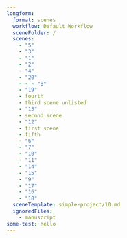 ```yaml
---
longform:
  format: scenes
  workflow: Default Workflow
  sceneFolder: /
  scenes:
    - "5"
    - "3"
    - "1"
    - "2"
    - "4"
    - "20"
    - - - "8"
    - "19"
    - fourth
    - third scene unlisted
    - "13"
    - second scene
    - "12"
    - first scene
    - fifth
    - "6"
    - "7"
    - "10"
    - "11"
    - "14"
    - "15"
    - "9"
    - "17"
    - "16"
    - "18"
  sceneTemplate: simple-project/10.md
  ignoredFiles:
    - manuscript
some-test: hello
---
```


